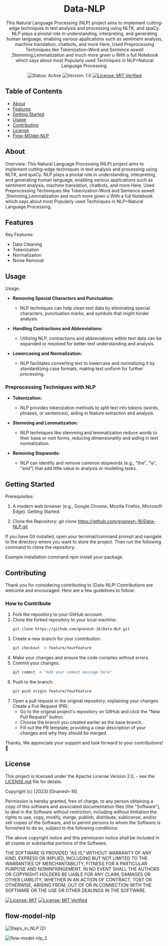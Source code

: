 

<!-- Project Title -->
<h1 align="center">Data-NLP</h1>

<!-- Project Description -->
<p align="center">
  This Natural Language Processing (NLP) project aims to implement cutting-edge techniques in text analysis and processing using NLTK, and spaCy. NLP plays a pivotal role in understanding, interpreting, and generating human language, enabling various applications such as sentiment analysis, machine translation, chatbots, and more 
  Here, Used Preprocessing Techiniques like Tokenization-Word and Sentence aswell ,Stemming,Lemmatization and much more given u With a full Notebook which says about most Popularly used Techniques in NLP=Natural Language Processing.
</p>

<!-- Badges -->
<p align="center">
  <img src="https://img.shields.io/badge/status-active-brightgreen.svg" alt="Status: Active">
  <img src="https://img.shields.io/badge/version-v1.0-blue.svg" alt="Version: 1.0">
<!--   <img src="https://img.shields.io/github/" alt="License: MIT"> -->
  <a href="https://github.com/gnanesh-16/Data-NLP/blob/main/LICENSE"><img src="https://img.shields.io/github/license/gnanesh-16/Data-NLP" alt="License: MIT Verified"></a>
</p>

<!-- Table of Contents (optional) -->
## Table of Contents
- [About](#about)
- [Features](#features)
- [Getting Started](#getting-started)
- [Usage](#usage)
- [Contributing](#contributing)
- [License](#license)
- [Flow-MOdel-NLP](#flow-model-nlp)

<!-- About -->
## About
Overview:
This Natural Language Processing (NLP) project aims to implement cutting-edge techniques in text analysis and processing using NLTK, and spaCy. NLP plays a pivotal role in understanding, interpreting, and generating human language, enabling various applications such as sentiment analysis, machine translation, chatbots, and more 
                 Here, Used Preprocessing Techiniques like Tokenization-Word and Sentence aswell ,Stemming,Lemmatization and much more given u With a full Notebook which says about most Popularly used Techniques in NLP=Natural Language Processing.

<!-- Features -->
## Features
Key Features:
- Data Cleaning 
- Tokenization
- Normalization
- Noise Removal

<!--Usage -->
## Usage
Usage:
- **Removing Special Characters and Punctuation:**
  - NLP techniques can help clean text data by eliminating special characters, punctuation marks, and symbols that might hinder analysis.

- **Handling Contractions and Abbreviations:**
  - Utilizing NLP, contractions and abbreviations within text data can be expanded or resolved for better text understanding and analysis.

- **Lowercasing and Normalization:**
  - NLP facilitates converting text to lowercase and normalizing it by standardizing case formats, making text uniform for further processing.

### Preprocessing Techniques with NLP
- **Tokenization:**
  - NLP provides tokenization methods to split text into tokens (words, phrases, or sentences), aiding in feature extraction and analysis.

- **Stemming and Lemmatization:**
  - NLP techniques like stemming and lemmatization reduce words to their base or root forms, reducing dimensionality and aiding in text normalization.

- **Removing Stopwords:**
  - NLP can identify and remove common stopwords (e.g., "the", "is", "and") that add little value to analysis or modeling tasks.

<!-- Getting Started -->
## Getting Started
Prerequisites:

1. A modern web browser (e.g., Google Chrome, Mozilla Firefox, Microsoft Edge).
Getting Started:

2. Clone the Repository: git clone https://github.com/gnanesh-16/Data-NLP.git

If you have Git installed, open your terminal/command prompt and navigate to the directory where you want to store the project. Then run the following command to clone the repository:

Example installation command
npm install your-package

<!-- Contributing -->
## Contributing
Thank you for considering contributing to [Data-NLP! Contributions are welcome and encouraged. Here are a few guidelines to follow:

### How to Contribute
1. Fork the repository to your GitHub account.
2. Clone the forked repository to your local machine:
    ```bash
    git clone https://github.com/gnanesh-16/Data-NLP.git
    ```
3. Create a new branch for your contribution:
    ```bash
    git checkout -b feature/YourFeature
    ```
4. Make your changes and ensure the code compiles without errors.
5. Commit your changes:
    ```bash
    git commit -m "Add your commit message here"
    ```
6. Push to the branch:
    ```bash
    git push origin feature/YourFeature
    ```
7. Open a pull request in the original repository, explaining your changes.
  Create a Pull Request (PR):
   - Go to the original project's repository on GitHub and click the "New Pull Request" button.
   - Choose the branch you created earlier as the base branch.
   - Fill out the PR template, providing a clear description of your changes and why they should be merged.
   
Thanks, We appreciate your support and look forward to your contributions! 🙌

<!-- License -->
## License

This project is licensed under the  Apache License
                           Version 2.0, - see the [LICENSE.md](LICENSE) file for details.

Copyright (c) [2023] [Gnanesh-16]

Permission is hereby granted, free of charge, to any person obtaining a copy of this software and associated documentation files (the "Software"), to deal in the Software without restriction, including without limitation the rights to use, copy, modify, merge, publish, distribute, sublicense, and/or sell copies of the Software, and to permit persons to whom the Software is furnished to do so, subject to the following conditions:

The above copyright notice and this permission notice shall be included in all copies or substantial portions of the Software.

THE SOFTWARE IS PROVIDED "AS IS," WITHOUT WARRANTY OF ANY KIND, EXPRESS OR IMPLIED, INCLUDING BUT NOT LIMITED TO THE WARRANTIES OF MERCHANTABILITY, FITNESS FOR A PARTICULAR PURPOSE AND NONINFRINGEMENT. IN NO EVENT SHALL THE AUTHORS OR COPYRIGHT HOLDERS BE LIABLE FOR ANY CLAIM, DAMAGES OR OTHER LIABILITY, WHETHER IN AN ACTION OF CONTRACT, TORT OR OTHERWISE, ARISING FROM, OUT OF OR IN CONNECTION WITH THE SOFTWARE OR THE USE OR OTHER DEALINGS IN THE SOFTWARE.

[![License: MIT](https://github.com/gnanesh-16/Data-NLP/blob/main/LICENSE)](http://www.apache.org/licenses/)
  <a href="https://github.com/gnanesh-16/Data-NLP/blob/main/LICENSE"><img src="https://img.shields.io/github/license/gnanesh-16/Data-NLP" alt="License: MIT Verified"></a>

<!-- Flow-MOdel-NLP-->
## flow-model-nlp
![Steps_in_NLP (2)](https://github.com/gnanesh-16/Data-NLP/assets/98212179/b7591bb6-2e72-4154-bf10-73cbe66f2b11)



![flow-model-nlp_2]()




